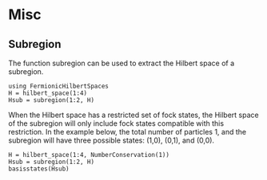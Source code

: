 
# Misc

## Subregion
The function subregion can be used to extract the Hilbert space of a subregion.
```@example subregion
using FermionicHilbertSpaces
H = hilbert_space(1:4)
Hsub = subregion(1:2, H)
``` 

When the Hilbert space has a restricted set of fock states, the Hilbert space of the subregion will only include fock states compatible with this restriction. In the example below, the total number of particles 1, and the subregion will have three possible states: (1,0), (0,1), and (0,0).
```@example subregion
H = hilbert_space(1:4, NumberConservation(1))
Hsub = subregion(1:2, H)
basisstates(Hsub)
``` 
